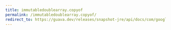 ```yaml
---
title: immutabledoublearray.copyof
permalink: /immutabledoublearray.copyof/
redirect_to: https://guava.dev/releases/snapshot-jre/api/docs/com/google/common/primitives/ImmutableDoubleArray.html#copyOf-double:A-
---
```


